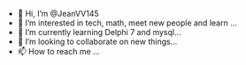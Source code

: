 - 👋 Hi, I’m @JeanVV145
- 👀 I’m interested in tech, math, meet new people and learn ...
- 🌱 I’m currently learning Delphi 7 and mysql...
- 💞️ I’m looking to collaborate on new things...
- 📫 How to reach me ...

<!---
JeanVV145/JeanVV145 is a ✨ special ✨ repository because its `README.md` (this file) appears on your GitHub profile.
You can click the Preview link to take a look at your changes.
--->
